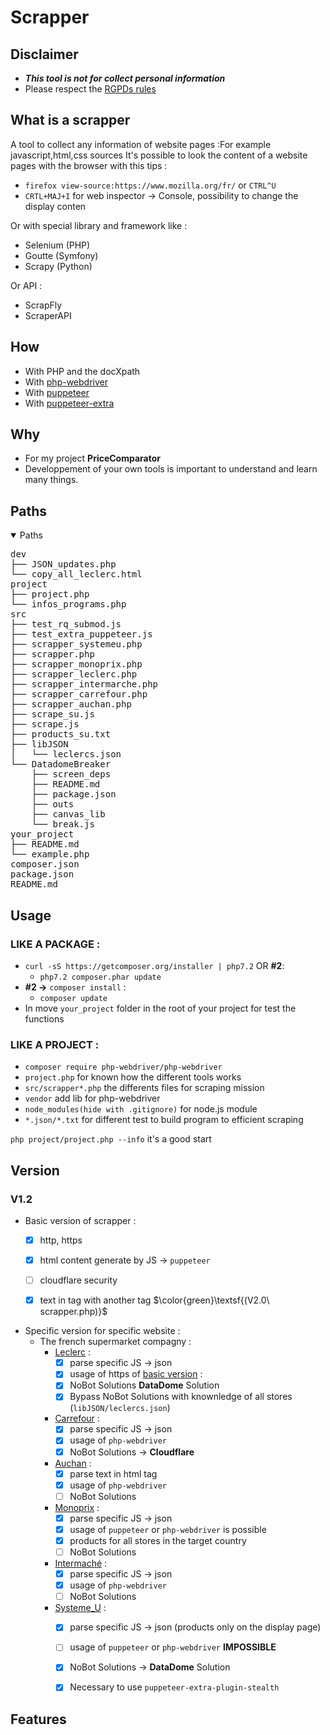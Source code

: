 # Scrapper 

## Disclaimer 
- **_This tool is not for collect personal information_**
- Please respect the [RGPDs rules](https://eur-lex.europa.eu/legal-content/EN/TXT/?uri=CELEX:32016R0679)

## What is a scrapper
A tool to collect any information of website pages :For example javascript,html,css sources
It's possible to look the content of a website pages with the browser with this tips : 
- `firefox view-source:https://www.mozilla.org/fr/` or `CTRL^U`
- `CRTL+MAJ+I` for web inspector -> Console, possibility to change the display conten

Or with special library and framework like : 
- Selenium (PHP)
- Goutte (Symfony)
- Scrapy (Python)

Or API : 
- ScrapFly
- ScraperAPI

## How 
- With PHP and the docXpath
- With [php-webdriver](https://github.com/php-webdriver/php-webdriver)
- With [puppeteer](https://github.com/puppeteer/puppeteer)
- With [puppeteer-extra](https://github.com/berstend/puppeteer-extra)



## Why 
- For my project **PriceComparator**
- Developpement of your own tools is important to understand and learn many things.

## Paths 
<details open>
<summary>Paths</summary>
<pre>
dev
├── JSON_updates.php
└── copy_all_leclerc.html
project
├── project.php
└── infos_programs.php
src
├── test_rq_submod.js
├── test_extra_puppeteer.js
├── scrapper_systemeu.php
├── scrapper.php
├── scrapper_monoprix.php
├── scrapper_leclerc.php
├── scrapper_intermarche.php
├── scrapper_carrefour.php
├── scrapper_auchan.php
├── scrape_su.js
├── scrape.js
├── products_su.txt
├── libJSON
│   └── leclercs.json
└── DatadomeBreaker
    ├── screen_deps
    ├── README.md
    ├── package.json
    ├── outs
    ├── canvas_lib
    └── break.js
your_project
├── README.md
└── example.php
composer.json
package.json
README.md
</pre>
</details>

## Usage 
### LIKE A PACKAGE : 
- `curl -sS https://getcomposer.org/installer | php7.2` OR **#2**: 
  - `php7.2 composer.phar update`
- **#2 ->** `composer install` : 
  - `composer update`
- In move `your_project` folder in the root of your project for test the functions
### LIKE A PROJECT : 
- `composer require php-webdriver/php-webdriver`
- `project.php` for known how the different tools works
- `src/scrapper*.php` the differents files for scraping mission
- `vendor` add lib for php-webdriver 
- `node_modules(hide with .gitignore)` for node.js module 
- `*.json/*.txt` for different test to build program to efficient scraping 

`php project/project.php --info` it's a good start

## Version 

### V1.2
- Basic version of scrapper : 
  - [x] http, https
  - [x] html content generate by JS -> `puppeteer`  
  - [ ] cloudflare security 
  - [x] text in tag with another tag $\color{green}\textsf{(V2.0\ scrapper.php)}$


- Specific version for specific website : 
  - The french supermarket compagny : 
    - [Leclerc](https://leclerc.fr) : 
      - [x] parse specific JS -> json
      - [x] usage of https of [basic version](scrapper.php) : 
      - [x] NoBot Solutions **DataDome** Solution
      - [x] Bypass NoBot Solutions with knownledge of all stores (`libJSON/leclercs.json`)
    - [Carrefour](https://www.carrefour.fr) : 
      - [x] parse specific JS -> json
      - [x] usage of `php-webdriver` 
      - [x] NoBot Solutions -> **Cloudflare**
    - [Auchan](https://www.auchan.fr) : 
      - [x] parse text in html tag
      - [x] usage of `php-webdriver`
      - [ ] NoBot Solutions 
    - [Monoprix](https://www.monoprix.fr) : 
      - [x] parse specific JS -> json 
      - [x] usage of `puppeteer` or `php-webdriver` is possible
      - [x] products for all stores in the target country
      - [ ] NoBot Solutions
    - [Intermaché](https://www.intermarche.com) :
      - [x] parse specific JS -> json 
      - [x] usage of `php-webdriver`
      - [ ] NoBot Solutions 
    - [Systeme_U](https://www.magasins-u.com) :  
      - [x] parse specific JS -> json (products only on the display page)
      - [ ] usage of `puppeteer` or `php-webdriver` **IMPOSSIBLE**
      - [x] NoBot Solutions -> **DataDome** Solution
      - [x] Necessary to use `puppeteer-extra-plugin-stealth`   
 

## Features 
